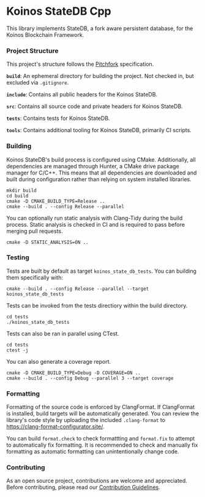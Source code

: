 # Koinos StateDB Cpp

This library implements StateDB, a fork aware persistent database, for the Koinos Blockchain Framework.

### Project Structure

This project's structure follows the [Pitchfork](https://api.csswg.org/bikeshed/?force=1&url=https://raw.githubusercontent.com/vector-of-bool/pitchfork/develop/data/spec.bs) specification.

**`build`**: An ephemeral directory for building the project. Not checked in, but excluded via `.gitignore`.

**`include`**: Contains all public headers for the Koinos StateDB.

**`src`**: Contains all source code and private headers for Koinos StateDB.

**`tests`**: Contains tests for Koinos StateDB.

**`tools`**: Contains additional tooling for Koinos StateDB, primarily CI scripts.

### Building

Koinos StateDB's build process is configured using CMake. Additionally, all dependencies are managed through Hunter, a CMake drive package manager for C/C++. This means that all dependencies are downloaded and built during configuration rather than relying on system installed libraries.

```
mkdir build
cd build
cmake -D CMAKE_BUILD_TYPE=Release ..
cmake --build . --config Release --parallel
```

You can optionally run static analysis with Clang-Tidy during the build process. Static analysis is checked in CI and is required to pass before merging pull requests.

```
cmake -D STATIC_ANALYSIS=ON ..
```

### Testing

Tests are built by default as target `koinos_state_db_tests`. You can building them specifically with:

```
cmake --build . --config Release --parallel --target koinos_state_db_tests
```

Tests can be invoked from the tests directiory within the build directory.

```
cd tests
./koinos_state_db_tests
```

Tests can also be ran in parallel using CTest.

```
cd tests
ctest -j
```

You can also generate a coverage report.

```
cmake -D CMAKE_BUILD_TYPE=Debug -D COVERAGE=ON ..
cmake --build . --config Debug --parallel 3 --target coverage
```

### Formatting

Formatting of the source code is enforced by ClangFormat. If ClangFormat is installed, build targets will be automatically generated. You can review the library's code style by uploading the included `.clang-format` to https://clang-format-configurator.site/.

You can build `format.check` to check formattting and `format.fix` to attempt to automatically fix formatting. It is recommended to check and manually fix formatting as automatic formatting can unintentionally change code.

### Contributing

As an open source project, contributions are welcome and appreciated. Before contributing, please read our [Contribution Guidelines](CONTRIBUTING.md).
